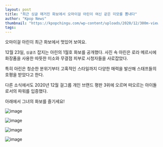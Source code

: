 ```yaml
---
layout: post
title: "최근 싱글 매거진 화보에서 오마이걸 아린이 여신 같은 미모를 뽐내다"
author: "Kpop News"
thumbnail: "https://kpopchingu.com/wp-content/uploads/2020/12/300m-views-70-890x512.png"
tags: 
---
```



오마이걸 아린이 최근 화보에서 멋있어 보여요.

12월 23일, `싱글즈` 잡지는 아린의 1월호 화보를 공개했다. 사진 속 아린은 로라 메르시에 화장품을 사용한 따뜻한 미소와 무결점 피부로 시청자들을 사로잡았다.

특히 아린은 청순한 분위기부터 고혹적인 스타일까지 다양한 매력을 발산해 스태프들의 호평을 받았다고 한다.

다른 소식에서도 2020년 12월 걸그룹 개인 브랜드 평판 3위에 오르며 떠오르는 아이돌로서의 파워를 입증했다.

아래에서 그녀의 화보를 즐기세요!

![image](https://kpopchingu.com/wp-content/uploads/2020/12/21-2.png)

![image](https://kpopchingu.com/wp-content/uploads/2020/12/34-3.png)

![image](https://kpopchingu.com/wp-content/uploads/2020/12/22-3.png)

![image](https://kpopchingu.com/wp-content/uploads/2020/12/23-2.png)